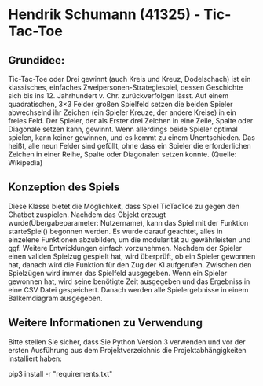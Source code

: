 # Hendrik Schumann (41325) - Tic-Tac-Toe 

## Grundidee:

Tic-Tac-Toe oder Drei gewinnt (auch Kreis und Kreuz, Dodelschach) ist ein klassisches, 
einfaches Zweipersonen-Strategiespiel, dessen Geschichte sich bis ins 12. Jahrhundert v. Chr. zurückverfolgen lässt.
Auf einem quadratischen, 3×3 Felder großen Spielfeld setzen die beiden Spieler abwechselnd ihr Zeichen (ein Spieler Kreuze, der andere Kreise) 
in ein freies Feld. Der Spieler, der als Erster drei Zeichen in eine Zeile, 
Spalte oder Diagonale setzen kann, gewinnt. Wenn allerdings beide Spieler optimal spielen, kann keiner gewinnen, 
und es kommt zu einem Unentschieden. Das heißt, alle neun Felder sind gefüllt, ohne dass ein Spieler die erforderlichen Zeichen in einer Reihe, 
Spalte oder Diagonalen setzen konnte. (Quelle: Wikipedia)

## Konzeption des Spiels 

Diese Klasse bietet die Möglichkeit, dass Spiel TicTacToe zu gegen den Chatbot zuspielen. Nachdem das Objekt erzeugt wurde(Übergabeparameter: Nutzername), kann das Spiel mit der Funktion  starteSpiel() begonnen werden. 
Es wurde darauf geachtet, alles in einzelene Funktionen  abzubilden, um die modularität zu gewährleisten und ggf. Weitere Entwicklungen einfach vorzunehmen.
Nachdem der Spieler einen validen Spielzug gespielt hat, wird überprüft, ob ein Spieler gewonnen hat, danach wird die Funktion für den Zug der KI aufgerufen. Zwischen den Spielzügen wird immer das Spielfeld ausgegeben.
Wenn ein Spieler gewonnen hat, wird seine benötigte Zeit ausgegeben und das Ergebniss in eine CSV Datei gespeichert. Danach werden alle Spielergebnisse in einem Balkemdiagram ausgegeben.

## Weitere Informationen zu Verwendung

Bitte stellen Sie sicher, dass Sie Python Version 3 verwenden und vor der ersten Ausführung aus dem Projektverzeichnis die Projektabhängigkeiten installiert haben:

pip3 install -r "requirements.txt"




